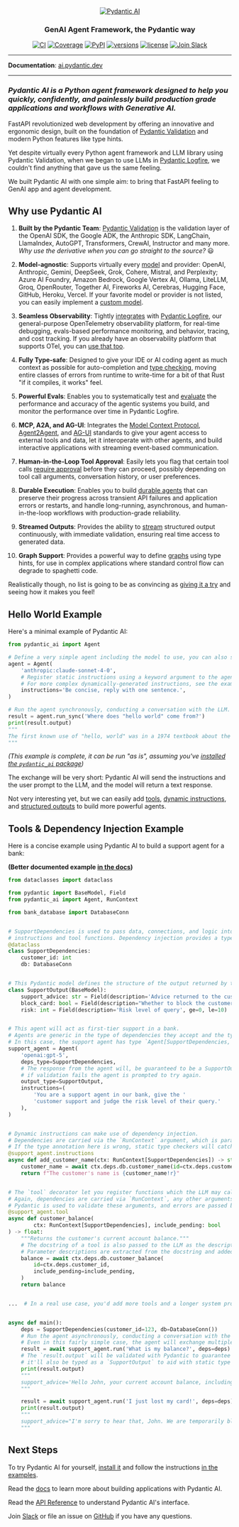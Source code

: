<div align="center">
  <a href="https://ai.pydantic.dev/">
    <picture>
      <source media="(prefers-color-scheme: dark)" srcset="https://ai.pydantic.dev/img/pydantic-ai-dark.svg">
      <img src="https://ai.pydantic.dev/img/pydantic-ai-light.svg" alt="Pydantic AI">
    </picture>
  </a>
</div>
<div align="center">
  <h3>GenAI Agent Framework, the Pydantic way</h3>
</div>
<div align="center">
  <a href="https://github.com/pydantic/pydantic-ai/actions/workflows/ci.yml?query=branch%3Amain"><img src="https://github.com/pydantic/pydantic-ai/actions/workflows/ci.yml/badge.svg?event=push" alt="CI"></a>
  <a href="https://coverage-badge.samuelcolvin.workers.dev/redirect/pydantic/pydantic-ai"><img src="https://coverage-badge.samuelcolvin.workers.dev/pydantic/pydantic-ai.svg" alt="Coverage"></a>
  <a href="https://pypi.python.org/pypi/pydantic-ai"><img src="https://img.shields.io/pypi/v/pydantic-ai.svg" alt="PyPI"></a>
  <a href="https://github.com/pydantic/pydantic-ai"><img src="https://img.shields.io/pypi/pyversions/pydantic-ai.svg" alt="versions"></a>
  <a href="https://github.com/pydantic/pydantic-ai/blob/main/LICENSE"><img src="https://img.shields.io/github/license/pydantic/pydantic-ai.svg?v" alt="license"></a>
  <a href="https://logfire.pydantic.dev/docs/join-slack/"><img src="https://img.shields.io/badge/Slack-Join%20Slack-4A154B?logo=slack" alt="Join Slack" /></a>
</div>

---

**Documentation**: [ai.pydantic.dev](https://ai.pydantic.dev/)

---

### <em>Pydantic AI is a Python agent framework designed to help you quickly, confidently, and painlessly build production grade applications and workflows with Generative AI.</em>


FastAPI revolutionized web development by offering an innovative and ergonomic design, built on the foundation of [Pydantic Validation](https://docs.pydantic.dev) and modern Python features like type hints.

Yet despite virtually every Python agent framework and LLM library using Pydantic Validation, when we began to use LLMs in [Pydantic Logfire](https://pydantic.dev/logfire), we couldn't find anything that gave us the same feeling.

We built Pydantic AI with one simple aim: to bring that FastAPI feeling to GenAI app and agent development.

## Why use Pydantic AI

1. **Built by the Pydantic Team**:
[Pydantic Validation](https://docs.pydantic.dev/latest/) is the validation layer of the OpenAI SDK, the Google ADK, the Anthropic SDK, LangChain, LlamaIndex, AutoGPT, Transformers, CrewAI, Instructor and many more. _Why use the derivative when you can go straight to the source?_ :smiley:

2. **Model-agnostic**:
Supports virtually every [model](https://ai.pydantic.dev/models) and provider: OpenAI, Anthropic, Gemini, DeepSeek, Grok, Cohere, Mistral, and Perplexity; Azure AI Foundry, Amazon Bedrock, Google Vertex AI, Ollama, LiteLLM, Groq, OpenRouter, Together AI, Fireworks AI, Cerebras, Hugging Face, GitHub, Heroku, Vercel. If your favorite model or provider is not listed, you can easily implement a [custom model](https://ai.pydantic.dev/models#custom-models).

3. **Seamless Observability**:
Tightly [integrates](https://ai.pydantic.dev/logfire) with [Pydantic Logfire](https://pydantic.dev/logfire), our general-purpose OpenTelemetry observability platform, for real-time debugging, evals-based performance monitoring, and behavior, tracing, and cost tracking. If you already have an observability platform that supports OTel, you can [use that too](https://ai.pydantic.dev/logfire#alternative-observability-backends).

4. **Fully Type-safe**:
Designed to give your IDE or AI coding agent as much context as possible for auto-completion and [type checking](https://ai.pydantic.dev/agents#static-type-checking), moving entire classes of errors from runtime to write-time for a bit of that Rust "if it compiles, it works" feel.

5. **Powerful Evals**:
Enables you to systematically test and [evaluate](https://ai.pydantic.dev/evals) the performance and accuracy of the agentic systems you build, and monitor the performance over time in Pydantic Logfire.

6. **MCP, A2A, and AG-UI**:
Integrates the [Model Context Protocol](https://ai.pydantic.dev/mcp), [Agent2Agent](https://ai.pydantic.dev/a2a), and [AG-UI](https://ai.pydantic.dev/ag-ui) standards to give your agent access to external tools and data, let it interoperate with other agents, and build interactive applications with streaming event-based communication.

7. **Human-in-the-Loop Tool Approval**:
Easily lets you flag that certain tool calls [require approval](https://ai.pydantic.dev/deferred-tools#human-in-the-loop-tool-approval) before they can proceed, possibly depending on tool call arguments, conversation history, or user preferences.

8. **Durable Execution**:
Enables you to build [durable agents](https://ai.pydantic.dev/temporal) that can preserve their progress across transient API failures and application errors or restarts, and handle long-running, asynchronous, and human-in-the-loop workflows with production-grade reliability.

9. **Streamed Outputs**:
Provides the ability to [stream](https://ai.pydantic.dev/output#streamed-results) structured output continuously, with immediate validation, ensuring real time access to generated data.

10. **Graph Support**:
Provides a powerful way to define [graphs](https://ai.pydantic.dev/graph) using type hints, for use in complex applications where standard control flow can degrade to spaghetti code.

Realistically though, no list is going to be as convincing as [giving it a try](#next-steps) and seeing how it makes you feel!

## Hello World Example

Here's a minimal example of Pydantic AI:

```python
from pydantic_ai import Agent

# Define a very simple agent including the model to use, you can also set the model when running the agent.
agent = Agent(
    'anthropic:claude-sonnet-4-0',
    # Register static instructions using a keyword argument to the agent.
    # For more complex dynamically-generated instructions, see the example below.
    instructions='Be concise, reply with one sentence.',
)

# Run the agent synchronously, conducting a conversation with the LLM.
result = agent.run_sync('Where does "hello world" come from?')
print(result.output)
"""
The first known use of "hello, world" was in a 1974 textbook about the C programming language.
"""
```

_(This example is complete, it can be run "as is", assuming you've [installed the `pydantic_ai` package](https://ai.pydantic.dev/install))_

The exchange will be very short: Pydantic AI will send the instructions and the user prompt to the LLM, and the model will return a text response.

Not very interesting yet, but we can easily add [tools](https://ai.pydantic.dev/tools), [dynamic instructions](https://ai.pydantic.dev/agents#instructions), and [structured outputs](https://ai.pydantic.dev/output) to build more powerful agents.

## Tools & Dependency Injection Example

Here is a concise example using Pydantic AI to build a support agent for a bank:

**(Better documented example [in the docs](https://ai.pydantic.dev/#tools-dependency-injection-example))**

```python
from dataclasses import dataclass

from pydantic import BaseModel, Field
from pydantic_ai import Agent, RunContext

from bank_database import DatabaseConn


# SupportDependencies is used to pass data, connections, and logic into the model that will be needed when running
# instructions and tool functions. Dependency injection provides a type-safe way to customise the behavior of your agents.
@dataclass
class SupportDependencies:
    customer_id: int
    db: DatabaseConn


# This Pydantic model defines the structure of the output returned by the agent.
class SupportOutput(BaseModel):
    support_advice: str = Field(description='Advice returned to the customer')
    block_card: bool = Field(description="Whether to block the customer's card")
    risk: int = Field(description='Risk level of query', ge=0, le=10)


# This agent will act as first-tier support in a bank.
# Agents are generic in the type of dependencies they accept and the type of output they return.
# In this case, the support agent has type `Agent[SupportDependencies, SupportOutput]`.
support_agent = Agent(
    'openai:gpt-5',
    deps_type=SupportDependencies,
    # The response from the agent will, be guaranteed to be a SupportOutput,
    # if validation fails the agent is prompted to try again.
    output_type=SupportOutput,
    instructions=(
        'You are a support agent in our bank, give the '
        'customer support and judge the risk level of their query.'
    ),
)


# Dynamic instructions can make use of dependency injection.
# Dependencies are carried via the `RunContext` argument, which is parameterized with the `deps_type` from above.
# If the type annotation here is wrong, static type checkers will catch it.
@support_agent.instructions
async def add_customer_name(ctx: RunContext[SupportDependencies]) -> str:
    customer_name = await ctx.deps.db.customer_name(id=ctx.deps.customer_id)
    return f"The customer's name is {customer_name!r}"


# The `tool` decorator let you register functions which the LLM may call while responding to a user.
# Again, dependencies are carried via `RunContext`, any other arguments become the tool schema passed to the LLM.
# Pydantic is used to validate these arguments, and errors are passed back to the LLM so it can retry.
@support_agent.tool
async def customer_balance(
        ctx: RunContext[SupportDependencies], include_pending: bool
) -> float:
    """Returns the customer's current account balance."""
    # The docstring of a tool is also passed to the LLM as the description of the tool.
    # Parameter descriptions are extracted from the docstring and added to the parameter schema sent to the LLM.
    balance = await ctx.deps.db.customer_balance(
        id=ctx.deps.customer_id,
        include_pending=include_pending,
    )
    return balance


...  # In a real use case, you'd add more tools and a longer system prompt


async def main():
    deps = SupportDependencies(customer_id=123, db=DatabaseConn())
    # Run the agent asynchronously, conducting a conversation with the LLM until a final response is reached.
    # Even in this fairly simple case, the agent will exchange multiple messages with the LLM as tools are called to retrieve an output.
    result = await support_agent.run('What is my balance?', deps=deps)
    # The `result.output` will be validated with Pydantic to guarantee it is a `SupportOutput`. Since the agent is generic,
    # it'll also be typed as a `SupportOutput` to aid with static type checking.
    print(result.output)
    """
    support_advice='Hello John, your current account balance, including pending transactions, is $123.45.' block_card=False risk=1
    """

    result = await support_agent.run('I just lost my card!', deps=deps)
    print(result.output)
    """
    support_advice="I'm sorry to hear that, John. We are temporarily blocking your card to prevent unauthorized transactions." block_card=True risk=8
    """
```

## Next Steps

To try Pydantic AI for yourself, [install it](https://ai.pydantic.dev/install) and follow the instructions [in the examples](https://ai.pydantic.dev/examples/).

Read the [docs](https://ai.pydantic.dev/agents/) to learn more about building applications with Pydantic AI.

Read the [API Reference](https://ai.pydantic.dev/api/agent/) to understand Pydantic AI's interface.

Join [Slack](https://logfire.pydantic.dev/docs/join-slack/) or file an issue on [GitHub](https://github.com/pydantic/pydantic-ai/issues) if you have any questions.
